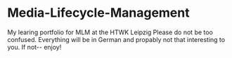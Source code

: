 # Media-Lifecycle-Management
My learing portfolio for MLM at the HTWK Leipzig 
Please do not be too confused. Everything will be in German and propably not that interesting to you. If not-- enjoy!
